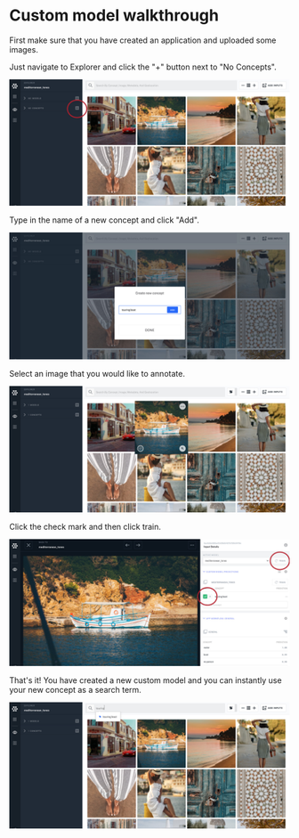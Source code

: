 # Custom model walkthrough

First make sure that you have created an application and uploaded some images.

Just navigate to Explorer and click the "+" button next to "No Concepts".

![](../../.gitbook/assets/plus_button%20%281%29%20%281%29.jpg)

Type in the name of a new concept and click "Add".

![](../../.gitbook/assets/create_concpet%20%281%29.jpg)

Select an image that you would like to annotate.

![](../../.gitbook/assets/select_image%20%281%29.jpg)

Click the check mark and then click train.

![](../../.gitbook/assets/label_and_train%20%281%29.jpg)

That's it! You have created a new custom model and you can instantly use your new concept as a search term.

![](../../.gitbook/assets/ready%20to%20search%20%282%29%20%282%29%20%282%29%20%282%29%20%282%29%20%282%29%20%282%29.jpg)

